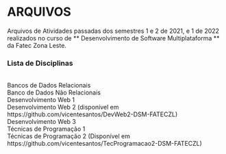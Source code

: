# ARQUIVOS

Arquivos de Atividades passadas dos semestres 1 e 2 de 2021, e 1 de 2022 realizados no curso de ** Desenvolvimento de Software Multiplataforma ** da Fatec Zona Leste.
<br>
### Lista de Disciplinas
<br>
Bancos de Dados Relacionais<br>
Banco de Dados Não Relacionais<br>
Desenvolvimento Web 1<br>
Desenvolvimento Web 2 (disponível em https://github.com/vicentesantos/DevWeb2-DSM-FATECZL) <br> 
Desenvolvimento Web 3<br>
Técnicas de Programação 1<br>
Técnicas de Programação 2 (Disponível em https://github.com/vicentesantos/TecProgramacao2-DSM-FATECZL) <br>
